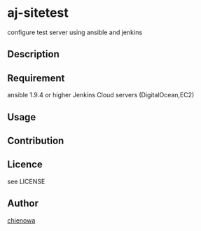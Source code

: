 aj-sitetest
====

configure test server using ansible and jenkins

## Description

## Requirement

ansible 1.9.4 or higher
Jenkins
Cloud servers (DigitalOcean,EC2)

## Usage

## Contribution

## Licence

see LICENSE

## Author

[chienowa](https://github.com/chienowa)
